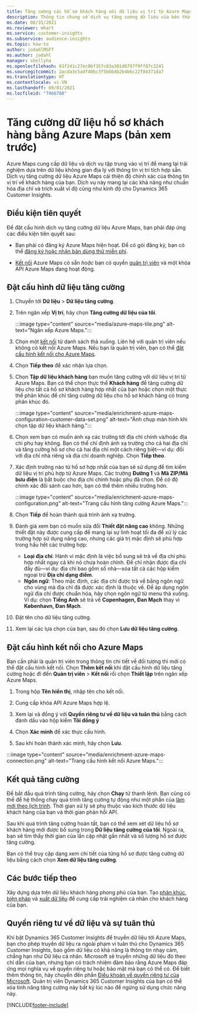```yaml
---
title: Tăng cường các hồ sơ khách hàng với dữ liệu vị trí từ Azure Maps
description: Thông tin chung về dịch vụ tăng cường dữ liệu của bên thứ nhất Azure Maps.
ms.date: 08/31/2021
ms.reviewer: mhart
ms.service: customer-insights
ms.subservice: audience-insights
ms.topic: how-to
author: jodahlMSFT
ms.author: jodahl
manager: shellyha
ms.openlocfilehash: 63f241c27ec86f357c83a301d6797f9ff87c2241
ms.sourcegitcommit: 2acda3c5adf40bc3f5bbb4b2b4b6c22f84371da7
ms.translationtype: HT
ms.contentlocale: vi-VN
ms.lasthandoff: 09/01/2021
ms.locfileid: "7466788"
---
```

# <a name="enrichment-of-customer-profiles-with-azure-maps-preview"></a>Tăng cường dữ liệu hồ sơ khách hàng bằng Azure Maps (bản xem trước)

Azure Maps cung cấp dữ liệu và dịch vụ tập trung vào vị trí để mang lại trải nghiệm dựa trên dữ liệu không gian địa lý với thông tin vị trí tích hợp sẵn. Dịch vụ tăng cường dữ liệu Azure Maps cải thiện độ chính xác của thông tin vị trí về khách hàng của bạn. Dịch vụ này mang lại các khả năng như chuẩn hóa địa chỉ và trích xuất vĩ độ cũng như kinh độ cho Dynamics 365 Customer Insights.

## <a name="prerequisites"></a>Điều kiện tiên quyết

Để đặt cấu hình dịch vụ tăng cường dữ liệu Azure Maps, bạn phải đáp ứng các điều kiện tiên quyết sau:

- Bạn phải có đăng ký Azure Maps hiện hoạt. Để có gói đăng ký, bạn có thể [đăng ký hoặc nhận bản dùng thử miễn phí](https://azure.microsoft.com/services/azure-maps/).

- [Kết nối](connections.md) Azure Maps có sẵn *hoặc* bạn có quyền [quản trị viên](permissions.md#administrator) và một khóa API Azure Maps đang hoạt động.

## <a name="configure-the-enrichment"></a>Đặt cấu hình dữ liệu tăng cường

1. Chuyển tới **Dữ liệu** > **Dữ liệu tăng cường**. 

1. Trên ngăn xếp **Vị trí**, hãy chọn **Tăng cường dữ liệu của tôi**.

   :::image type="content" source="media/azure-maps-tile.png" alt-text="Ngăn xếp Azure Maps.":::

1. Chọn một [kết nối](connections.md) từ danh sách thả xuống. Liên hệ với quản trị viên nếu không có kết nối Azure Maps. Nếu bạn là quản trị viên, bạn có thể [đặt cấu hình kết nối cho Azure Maps](#configure-the-connection-for-azure-maps). 

1. Chọn **Tiếp theo** để xác nhận lựa chọn.

1. Chọn **Tập dữ liệu khách hàng** bạn muốn tăng cường với dữ liệu vị trí từ Azure Maps. Bạn có thể chọn thực thể **Khách hàng** để tăng cường dữ liệu cho tất cả hồ sơ khách hàng hợp nhất của bạn hoặc chọn một thực thể phân khúc để chỉ tăng cường dữ liệu cho hồ sơ khách hàng có trong phân khúc đó.

    :::image type="content" source="media/enrichment-azure-maps-configuration-customer-data-set.png" alt-text="Ảnh chụp màn hình khi chọn tập dữ liệu khách hàng.":::

1. Chọn xem bạn có muốn ánh xạ các trường tới địa chỉ chính và/hoặc địa chỉ phụ hay không. Bạn có thể chỉ định ánh xạ trường cho cả hai địa chỉ và tăng cường hồ sơ cho cả hai địa chỉ một cách riêng biệt&mdash;ví dụ: đối với địa chỉ nhà riêng và địa chỉ doanh nghiệp. Chọn **Tiếp theo**.

1. Xác định trường nào từ hồ sơ hợp nhất của bạn sẽ sử dụng để tìm kiếm dữ liệu vị trí phù hợp từ Azure Maps. Các trường **Đường 1** và **Mã ZIP/Mã bưu điện** là bắt buộc cho địa chỉ chính hoặc phụ đã chọn. Để có độ chính xác đối sánh cao hơn, bạn có thể thêm nhiều trường hơn.

   :::image type="content" source="media/enrichment-azure-maps-configuration.png" alt-text="Trang cấu hình tăng cường Azure Maps.":::

1. Chọn **Tiếp** để hoàn thành quá trình ánh xạ trường.

1. Đánh giá xem bạn có muốn sửa đổi **Thiết đặt nâng cao** không. Những thiết đặt này được cung cấp để mang lại sự linh hoạt tối đa để xử lý các trường hợp sử dụng nâng cao, nhưng các giá trị mặc định sẽ phù hợp trong hầu hết các trường hợp:
   - **Loại địa chỉ**: Hành vi mặc định là việc bổ sung sẽ trả về địa chỉ phù hợp nhất ngay cả khi nó chưa hoàn chỉnh. Để chỉ nhận được địa chỉ đầy đủ&mdash;ví dụ: địa chỉ bao gồm số nhà&mdash;xóa tất cả các hộp kiểm ngoại trừ **Địa chỉ dạng điểm**. 
   - **Ngôn ngữ**: Theo mặc định, các địa chỉ được trả về bằng ngôn ngữ cho vùng mà địa chỉ đã được xác định là thuộc về. Để áp dụng ngôn ngữ địa chỉ được chuẩn hóa, hãy chọn ngôn ngữ từ menu thả xuống. Ví dụ: chọn **Tiếng Anh** sẽ trả về **Copenhagen, Đan Mạch** thay vì **København, Đan Mạch**.

1. Đặt tên cho dữ liệu tăng cường.

1. Xem lại các lựa chọn của bạn, sau đó chọn **Lưu dữ liệu tăng cường**.

## <a name="configure-the-connection-for-azure-maps"></a>Đặt cấu hình kết nối cho Azure Maps

Bạn cần phải là quản trị viên trong thông tin chi tiết về đối tượng thì mới có thể đặt cấu hình kết nối. Chọn **Thêm kết nối** khi đặt cấu hình dữ liệu tăng cường hoặc đi đến **Quản trị viên** > **Kết nối** rồi chọn **Thiết lập** trên ngăn xếp Azure Maps.

1. Trong hộp **Tên hiển thị**, nhập tên cho kết nối.

1. Cung cấp khóa API Azure Maps hợp lệ.

1. Xem lại và đồng ý với **Quyền riêng tư về dữ liệu và tuân thủ** bằng cách đánh dấu vào hộp kiểm **Tôi đồng ý**

1. Chọn **Xác minh** để xác thực cấu hình.

1. Sau khi hoàn thành xác minh, hãy chọn **Lưu**.

:::image type="content" source="media/enrichment-azure-maps-connection.png" alt-text="Trang cấu hình kết nối Azure Maps.":::

## <a name="enrichment-results"></a>Kết quả tăng cường

Để bắt đầu quá trình tăng cường, hãy chọn **Chạy** từ thanh lệnh. Bạn cũng có thể để hệ thống chạy quá trình tăng cường tự động như một phần của [làm mới theo lịch trình](system.md#schedule-tab). Thời gian xử lý sẽ phụ thuộc vào kích thước dữ liệu khách hàng của bạn và thời gian phản hồi API.

Sau khi quá trình tăng cường hoàn tất, bạn có thể xem xét dữ liệu hồ sơ khách hàng mới được bổ sung trong **Dữ liệu tăng cường của tôi**. Ngoài ra, bạn sẽ tìm thấy thời gian của lần cập nhật gần nhất và số lượng hồ sơ được tăng cường.

Bạn có thể truy cập dạng xem chi tiết của từng hồ sơ được tăng cường dữ liệu bằng cách chọn **Xem dữ liệu tăng cường**.

## <a name="next-steps"></a>Các bước tiếp theo

Xây dựng dựa trên dữ liệu khách hàng phong phú của bạn. Tạo [phân khúc](segments.md), [biện pháp](measures.md) và [xuất dữ liệu](export-destinations.md) để cung cấp trải nghiệm cá nhân cho khách hàng của bạn.

## <a name="data-privacy-and-compliance"></a>Quyền riêng tư về dữ liệu và sự tuân thủ

Khi bật Dynamics 365 Customer Insights để truyền dữ liệu tới Azure Maps, bạn cho phép truyền dữ liệu ra ngoài phạm vi tuân thủ cho Dynamics 365 Customer Insights, bao gồm dữ liệu có khả năng là thông tin nhạy cảm, chẳng hạn như Dữ liệu cá nhân. Microsoft sẽ truyền những dữ liệu đó theo chỉ dẫn của bạn, nhưng bạn có trách nhiệm đảm bảo rằng Azure Maps đáp ứng mọi nghĩa vụ về quyền riêng tư hoặc bảo mật mà bạn có thể có. Để biết thêm thông tin, hãy chuyển đến phần [Điều khoản về quyền riêng tư của Microsoft](https://go.microsoft.com/fwlink/?linkid=396732).
Quản trị viên Dynamics 365 Customer Insights của bạn có thể xóa tính năng tăng cường này bất kỳ lúc nào để ngừng sử dụng chức năng này.

[!INCLUDE[footer-include](../includes/footer-banner.md)]

